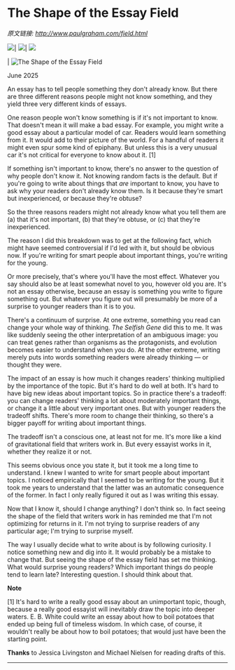 # The Shape of the Essay Field

_原文链接: <http://www.paulgraham.com/field.html>_

![](https://s.turbifycdn.com/aah/paulgraham/bel-7.gif)| ![](https://sep.turbifycdn.com/ca/Img/trans_1x1.gif)| [![](https://s.turbifycdn.com/aah/paulgraham/bel-8.gif)](index.html)  
  
| ![The Shape of the Essay Field](https://s.turbifycdn.com/aah/paulgraham/the-shape-of-the-essay-field-1.gif)  
  
June 2025  
  
An essay has to tell people something they don't already know. But there are three different reasons people might not know something, and they yield three very different kinds of essays.  
  
One reason people won't know something is if it's not important to know. That doesn't mean it will make a bad essay. For example, you might write a good essay about a particular model of car. Readers would learn something from it. It would add to their picture of the world. For a handful of readers it might even spur some kind of epiphany. But unless this is a very unusual car it's not critical for everyone to know about it. [1]  
  
If something isn't important to know, there's no answer to the question of why people don't know it. Not knowing random facts is the default. But if you're going to write about things that _are_ important to know, you have to ask why your readers don't already know them. Is it because they're smart but inexperienced, or because they're obtuse?  
  
So the three reasons readers might not already know what you tell them are (a) that it's not important, (b) that they're obtuse, or (c) that they're inexperienced.  
  
The reason I did this breakdown was to get at the following fact, which might have seemed controversial if I'd led with it, but should be obvious now. If you're writing for smart people about important things, you're writing for the young.  
  
Or more precisely, that's where you'll have the most effect. Whatever you say should also be at least somewhat novel to you, however old you are. It's not an essay otherwise, because an essay is something you write to figure something out. But whatever you figure out will presumably be more of a surprise to younger readers than it is to you.  
  
There's a continuum of surprise. At one extreme, something you read can change your whole way of thinking. _The Selfish Gene_ did this to me. It was like suddenly seeing the other interpretation of an ambiguous image: you can treat genes rather than organisms as the protagonists, and evolution becomes easier to understand when you do. At the other extreme, writing merely puts into words something readers were already thinking — or thought they were.  
  
The impact of an essay is how much it changes readers' thinking multiplied by the importance of the topic. But it's hard to do well at both. It's hard to have big new ideas about important topics. So in practice there's a tradeoff: you can change readers' thinking a lot about moderately important things, or change it a little about very important ones. But with younger readers the tradeoff shifts. There's more room to change their thinking, so there's a bigger payoff for writing about important things.  
  
The tradeoff isn't a conscious one, at least not for me. It's more like a kind of gravitational field that writers work in. But every essayist works in it, whether they realize it or not.  
  
This seems obvious once you state it, but it took me a long time to understand. I knew I wanted to write for smart people about important topics. I noticed empirically that I seemed to be writing for the young. But it took me years to understand that the latter was an automatic consequence of the former. In fact I only really figured it out as I was writing this essay.  
  
Now that I know it, should I change anything? I don't think so. In fact seeing the shape of the field that writers work in has reminded me that I'm not optimizing for returns in it. I'm not trying to surprise readers of any particular age; I'm trying to surprise myself.  
  
The way I usually decide what to write about is by following curiosity. I notice something new and dig into it. It would probably be a mistake to change that. But seeing the shape of the essay field has set me thinking. What would surprise young readers? Which important things do people tend to learn late? Interesting question. I should think about that.  
  
  
  
  
  
  
  
**Note**  
  
[1] It's hard to write a really good essay about an unimportant topic, though, because a really good essayist will inevitably draw the topic into deeper waters. E. B. White could write an essay about how to boil potatoes that ended up being full of timeless wisdom. In which case, of course, it wouldn't really be about how to boil potatoes; that would just have been the starting point.  
  
  
  
**Thanks** to Jessica Livingston and Michael Nielsen for reading drafts of this.  
  
  
---
